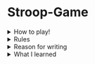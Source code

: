 # Stroop-Game

<details> 
  <summary><bold>How to play!</bold></summary>
  
  Soon
</details>

<details> 
  <summary><bold>Rules</bold></summary>
  
  Soon
</details>

<details> 
  <summary><bold>Reason for writing</bold></summary>
  
  Soon
</details>

<details> 
  <summary><bold>What I learned</bold></summary>
  
  Soon
</details>
